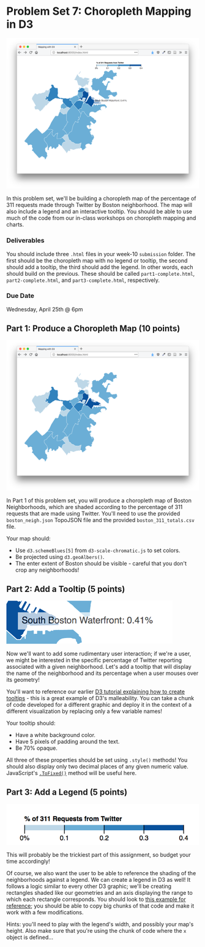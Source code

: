 # Problem Set 7: Choropleth Mapping in D3

![Final Map](./images/final_map.png)

In this problem set, we'll be building a choropleth map of the percentage of 311 requests made through Twitter by Boston neighborhood. The map will also include a legend and an interactive tooltip. You should be able to use much of the code from our in-class workshops on choropleth mapping and charts.

### Deliverables

You should include three `.html` files in your week-10 `submission` folder. The first should be the choropleth map with no legend or tooltip, the second should add a tooltip, the third should add the legend. In other words, each should build on the previous. These should be called `part1-complete.html`, `part2-complete.html`, and `part3-complete.html`, respectively.

### Due Date

Wednesday, April 25th @ 6pm

## Part 1: Produce a Choropleth Map (10 points)

![Choropleth](./images/choropleth.png)

In Part 1 of this problem set, you will produce a choropleth map of Boston Neighborhoods, which are shaded according to the percentage of 311 requests that are made using Twitter. You'll need to use the provided `boston_neigh.json` TopoJSON file and the provided `boston_311_totals.csv` file.

Your map should:

+ Use `d3.schemeBlues[5]` from `d3-scale-chromatic.js` to set colors.
+ Be projected using `d3.geoAlbers()`.
+ The enter extent of Boston should be visible - careful that you don't crop any neighborhoods!

## Part 2: Add a Tooltip (5 points)

![Tooltip](./images/tooltip.png)

Now we'll want to add some rudimentary user interaction; if we're a user, we might be interested in the specific percentage of Twitter reporting associated with a given neighborhood. Let's add a tooltip that will display the name of the neighborhood and its percentage when a user mouses over its geometry!

You'll want to reference our earlier [D3 tutorial explaining how to create tooltips](http://duspviz.mit.edu/d3-workshop/intro-to-d3/) - this is a great example of D3's malleability. You can take a chunk of code developed for a different graphic and deploy it in the context of a different visualization by replacing only a few variable names!

Your tooltip should:

+ Have a white background color.
+ Have 5 pixels of padding around the text.
+ Be 70% opaque.

All three of these properties should be set using `.style()` methods! You should also display only two decimal places of any given numeric value. JavaScript's [`.ToFixed()`](https://www.w3schools.com/jsref/jsref_tofixed.asp) method will be useful here.

## Part 3: Add a Legend (5 points)

![Legend](./images/legend.png)

This will probably be the trickiest part of this assignment, so budget your time accordingly!

Of course, we also want the user to be able to reference the shading of the neighborhoods against a legend. We can create a legend in D3 as well! It follows a logic similar to every other D3 graphic; we'll be creating rectangles shaded like our geometries and an axis displaying the range to which each rectangle corresponds. You should look to [this example for reference](https://bl.ocks.org/mbostock/4060606); you should be able to copy big chunks of that code and make it work with a few modifications.

Hints: you'll need to play with the legend's width, and possibly your map's height. Also make sure that you're using the chunk of code where the `x` object is defined...
